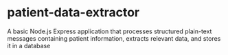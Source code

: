 # patient-data-extractor
A basic Node.js Express application that processes structured plain-text messages containing patient information, extracts relevant data, and stores it in a database
